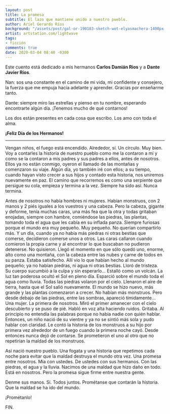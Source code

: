 ```yaml
---
layout: post
title: La promesa
subtitle: El lazo que mantiene unido a nuestro pueblo.
author: Ariel Gerardo Ríos
background: "/assets/post/gal-or-190103-sketch-wot-elyasmachera-1400px.jpg"
artist: artstation.com/lightwave
tags:
- ficción
comments: true
date: 2020-03-04 08:40 -0300
---
```


Este cuento está dedicado a mis hermanos **Carlos Damián Ríos** y a **Dante
Javier Ríos**.

Nan: sos una constante en el camino de mi vida, mi confidente y consejero, la
fuerza que me empuja hacia adelante y aprender. Gracias por enseñarme tanto.

Dante: siempre miro las estrellas y pienso en tu nombre, esperando encontrarte
algún día. ¡Tenemos mucho de qué contarnos!

Los dos están presentes en cada cosa que escribo. Los amo con toda el alma.

**¡Feliz Día de los Hermanos!**

--------------------------------------------------------------------------------

Vengan niños, el fuego está encendido. Alrededor, sí. Un círculo. Muy bien. Voy
a contarles la historia de nuestro pueblo como me la contaron a mí y como se la
contaron a mis padres y sus padres a ellos, antes de nosotros. Ellos ya no están
conmigo, oyeron el llamado de las montañas y comenzaron su viaje. Algún día, yo
también iré con ellos; a su tiempo, cuando hayan visto crecer a sus hijos y
contado esta historia, nos uniremos nuevamente en paz. El camino que recorremos
es como una serpiente que persigue su cola, empieza y termina a la vez. Siempre
ha sido así. Nunca termina.

Antes de nosotros no había hombres ni mujeres. Habían monstruos, con 2 manos y
2 piés iguales a los vuestros y una cabeza. Pero la cabeza, gigante y deforme,
tenía muchas caras, una más fea que la otra y todas gritaban enojadas, siempre
con hambre, comiéndose las piedras, las plantas, tomando toda el agua que les
cabía en su inflada panza. Siempre furiosas porque el mundo era muy pequeño.
Muy pequeño. No querían compartirlo más. Y un día, cuando ya no había más
piedras ni otras bestias que comerse, decidieron comerse unos a otros. Las caras
callaron cuando comieron la propia carne y al encontrar lo que buscaban no
pudieron detenerse. No quisieron. Llegó el momento en que sólo quedó uno,
enorme, alto como una montaña, con la cabeza entre las nubes y carne de todos en
su panza. Estaba satisfecho. Allí vio lo que habían hecho al mundo pequeño; ya
no habían piedras, ni agua ni otras bestias. Lloró de tristeza. Su cuerpo
sucumbió a la culpa y sin esperarlo... Estalló como un volcán. La luz tan
poderosa ocultó el Sol en pleno día. Esparció sobre el mundo toda el agua como
lluvia. Todas las piedras volaron por el cielo. Llenaron el aire de tierra,
hasta que el Sol salió nuevamente. El mundo se hizo nuevo, más grande y las
plantas comenzaron a crecer. No habían más monstruos. Pero desde debajo de las
piedras, entre las sombras, apareció tímidamente... Una mujer. La primera de
nosotros. Miró el primer amanecer con el cielo descubierto y se puso de pié.
Habló en voz alta haciendo ruidos. Gritaba. Al principio no entendía las
palabras porque no había nadie con quién hablar. Entonces, un niño nació de su
vientre y ya no se sintió más sola y pudo hablar con claridad. Le contó la
historia de los monstruos a su hijo por primera vez alrededor de un fuego cuando
la primera noche cayó. Desde entonces nunca dejó de contarse. Se prometieron el
uno al otro que no repetirían la maldad de los monstruos.

Así nació nuestro pueblo. Una fogata y una historia que repetimos cada noche
para evitar que la maldad destruya el mundo otra vez. Una promesa entre
nosotros. Mía con ustedes. De ustedes con sus hermanos. Con las piedras, el agua
y la lluvia. Nacimos de una maldad que hizo daño en todo. Está en nosotros. Pero
la promesa sigue firme entre nuestra gente.

Denme sus manos. Sí. Todos juntos. Prométanse que contarán la historia. Que la
maldad se ha ido del mundo.

¡Prométanlo!

FIN.
